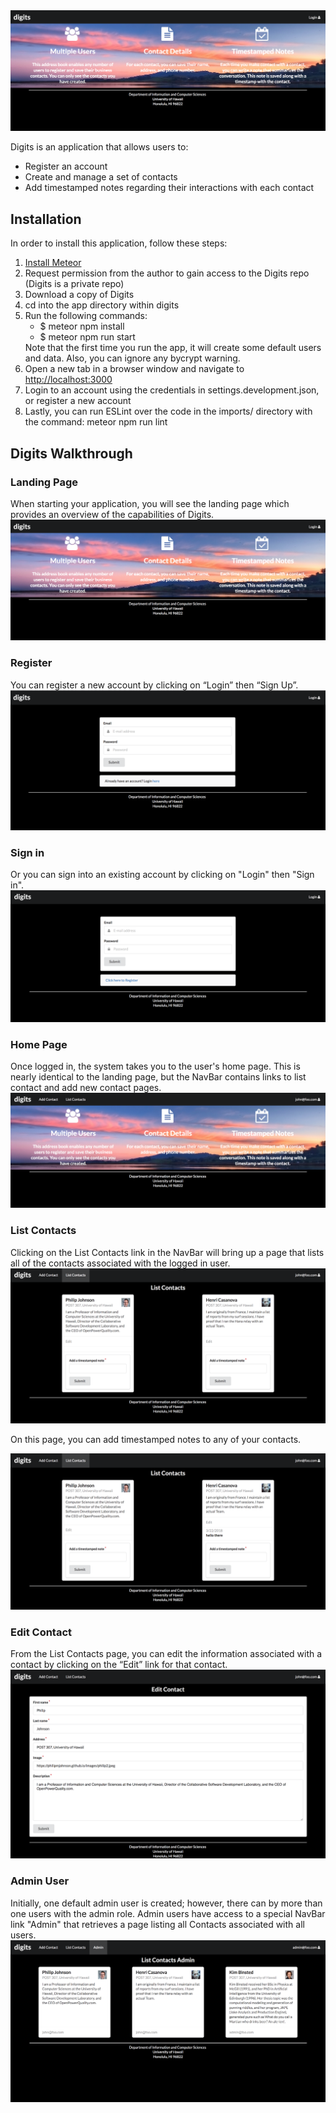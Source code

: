 <img src="doc/landing.png">
 
Digits is an application that allows users to: 
<ul>
<li>Register an account</li>
<li>Create and manage a set of contacts</li>
<li>Add timestamped notes regarding their interactions with each contact</li>
</ul>

<h2>Installation</h2>

In order to install this application, follow these steps:
<ol>
<li><a href="https://www.meteor.com/install">Install Meteor</a></li>
<li>Request permission from the author to gain access to the Digits repo (Digits is a private repo)</li>
<li>Download a copy of Digits</li>
<li>cd into the app directory within digits</li>
<li>Run the following commands:
<ul>
  <li>$ meteor npm install</li>
  <li>$ meteor npm run start</li>
</ul>
Note that the first time you run the app, it will create some default users and data. 
Also, you can ignore any bycrypt warning.  
</li>
<li>Open a new tab in a browser window and navigate to <a href="http://localhost:3000">http://localhost:3000</a></li>
<li>Login to an account using the credentials in settings.development.json, or register a new account</li>
<li>Lastly, you can run ESLint over the code in the imports/ directory with the command: meteor npm run lint</li>
</ol>

<h2>Digits Walkthrough</h2>
<h3>Landing Page</h3>
When starting your application, you will see the landing page which provides an overview of the capabilities of Digits.

<img src="doc/landing.png">

<h3>Register</h3>
You can register a new account by clicking on “Login” then “Sign Up”.

<img src="doc/register.png">

<h3>Sign in</h3>
Or you can sign into an existing account by clicking on "Login" then "Sign in".

<img src="doc/signin.png">

<h3>Home Page</h3>
Once logged in, the system takes you to the user's home page.  This is nearly identical to the landing page, but the NavBar contains links to list contact and add new contact pages.

<img src="doc/userHome.png">

<h3>List Contacts</h3>
Clicking on the List Contacts link in the NavBar will bring up a page that lists all of the contacts associated with the logged in user.

<img src="doc/listContacts.png">

On this page, you can add timestamped notes to any of your contacts.  

<img src="doc/note.png">

<h3>Edit Contact</h3>
From the List Contacts page, you can edit the information associated with a contact by clicking on the “Edit” link for that contact.

<img src="doc/editContact.png">

<h3>Admin User</h3>
Initially, one default admin user is created; however, there can by more than one users with the admin role.  Admin users have access to a special NavBar link "Admin" that retrieves a page listing all Contacts associated with all users.  

<img src="doc/admin.png">
